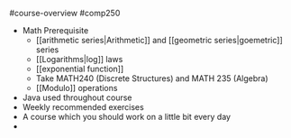 #course-overview #comp250

- Math Prerequisite
	- [[arithmetic series|Arithmetic]] and [[geometric series|goemetric]] series
	- [[Logarithms|log]] laws
	- [[exponential function]]
	- Take MATH240 (Discrete Structures) and MATH 235 (Algebra)
	- [[Modulo]] operations
- Java used throughout course
- Weekly recommended exercises
- A course which you should work on a little bit every day
- 